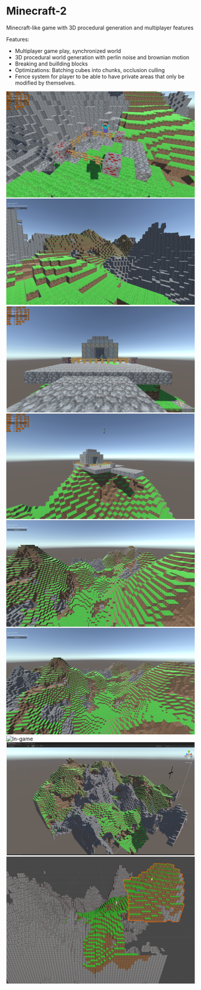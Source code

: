 # Minecraft-2

Minecraft-like game with 3D procedural generation and multiplayer features

Features:
- Multiplayer game play, synchronized world
- 3D procedural world generation with perlin noise and brownian motion
- Breaking and buillding blocks
- Optimizations: Batching cubes into chunks, occlusion culling
- Fence system for player to be able to have private areas that only be modified by themselves.

![In-game](/Images/sss1.png)
![In-game](/Images/sss2.png)
![In-game](/Images/sss3.png)
![In-game](/Images/sss4.png)
![In-game](/Images/sss5.png)
![In-game](/Images/sss6.png)
![In-game](/Images/sss7.png)
![In-game](/Images/sss8.png)
![In-game](/Images/sss9.png)
